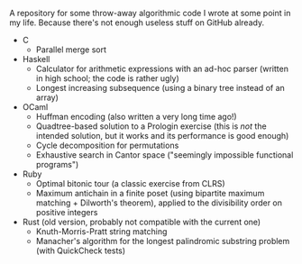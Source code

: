 A repository for some throw-away algorithmic code I wrote at some
point in my life. Because there's not enough useless stuff on GitHub
already.

* C
  * Parallel merge sort
* Haskell
  * Calculator for arithmetic expressions with an ad-hoc parser
    (written in high school; the code is rather ugly)
  * Longest increasing subsequence (using a binary tree instead of an
    array)
* OCaml
  * Huffman encoding (also written a very long time ago!)
  * Quadtree-based solution to a Prologin exercise (this is *not* the
    intended solution, but it works and its performance is good
    enough)
  * Cycle decomposition for permutations
  * Exhaustive search in Cantor space
    ("seemingly impossible functional programs")
* Ruby
  * Optimal bitonic tour (a classic exercise from CLRS)
  * Maximum antichain in a finite poset (using bipartite maximum
    matching + Dilworth's theorem), applied to the divisibility order
    on positive integers
* Rust (old version, probably not compatible with the current one)
  * Knuth-Morris-Pratt string matching
  * Manacher's algorithm for the longest palindromic substring problem
    (with QuickCheck tests)


